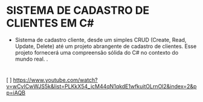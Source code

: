 # SISTEMA DE CADASTRO DE CLIENTES EM C#
 - Sistema de cadastro cliente, desde um simples CRUD (Create, Read, Update, Delete) até um projeto abrangente de cadastro de clientes. 
Esse projeto fornecerá uma compreensão sólida do C# no contexto do mundo real.
.
#
[  ] https://www.youtube.com/watch?v=wCvICwWJS5k&list=PLKkX54_jcM44qN1qkdE1wfkuitOLrnOl2&index=2&pp=iAQB


